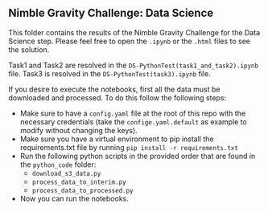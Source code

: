 Nimble Gravity Challenge: Data Science
--------------

This folder contains the results of the Nimble Gravity Challenge for the Data Science step.
Please feel free to open the `.ipynb` or the `.html` files to see the solution. 

Task1 and Task2 are resolved in the `DS-PythonTest(task1_and_task2).ipynb` file.
Task3 is resolved in the `DS-PythonTest(task3).ipynb` file.

If you desire to execute the notebooks, first all the data must be downloaded and processed.
To do this follow the following steps:

- Make sure to have a `config.yaml` file at the root of this repo with 
the necessary credentials (take the `confige.yaml.default` as example to modify without changing the keys).
- Make sure you have a virtual environment to pip install the requirements.txt file by running `pip install -r requirements.txt`
- Run the following python scripts in the provided order that are found in the `python_code` folder:
  - `download_s3_data.py`
  - `process_data_to_interim.py`
  - `process_data_to_processed.py`
- Now you can run the notebooks.